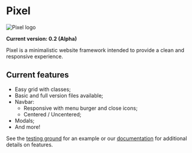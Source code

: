 # Pixel

![Pixel logo](pixel-logo.jpg)

**Current version: 0.2 (Alpha)**

Pixel is a minimalistic website framework intended to provide a clean and responsive experience.

## Current features

 - Easy grid with classes;
 - Basic and full version files available;
 - Navbar:
   - Responsive with menu burger and close icons;
   - Centered / Uncentered;
 - Modals;
 - And more!
 
See the [testing ground](https://hircinus.github.io/pixel/) for an example or our [documentation](https://github.com/Hircinus/pixel/tree/master/docs) for additional details on features.


